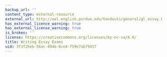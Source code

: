 ```yaml
---
backup_url: ''
content_type: external-resource
external_url: http://owl.english.purdue.edu/handouts/general/gl_essay.html
has_external_licence_warning: true
has_external_license_warning: true
is_broken: ''
license: https://creativecommons.org/licenses/by-nc-sa/4.0/
title: Writing Essay Exams
uid: 3f3f25eb-56ac-494b-8ce4-f59e7ab79457
---
```

